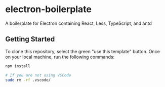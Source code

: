 # electron-boilerplate

A boilerplate for Electron containing React, Less, TypeScript, and antd

## Getting Started

To clone this repository, select the green "use this template" button. Once on your local machine, run the following commands:

```sh
npm install

# If you are not using VSCode
sudo rm -rf .vscode/
```

